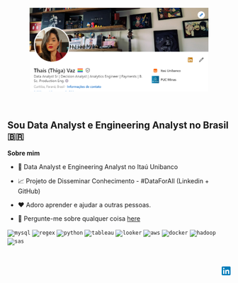 <p align="center"><a href="https://www.linkedin.com/in/thacvaz/"><img width="80%" alt="Olá, Sou a Thais Vaz!! Bem vindo ao meu mundo." src="./imagens/readme.png" /></a></p>

<br />

## Sou Data Analyst e Engineering Analyst no Brasil 🇧🇷

**Sobre mim**

- 💼 Data Analyst e Engineering Analyst no Itaú Unibanco

- 📈 Projeto de Disseminar Conhecimento - #DataForAll (Linkedin + GitHub)

- ❤️ Adoro aprender e ajudar a outras pessoas.

- 💬 Pergunte-me sobre qualquer coisa [here](https://github.com/thaiscvaz/thaiscvaz/issues)

<code><img height="20" alt="mysql" src="https://www.svgrepo.com/show/331760/sql-database-generic.svg"></code>
<code><img height="20" alt="regex" src="https://www.svgrepo.com/show/361284/regex.svg"></code>
<code><img height="20" alt="python" src="https://upload.wikimedia.org/wikipedia/commons/thumb/c/c3/Python-logo-notext.svg/1869px-Python-logo-notext.svg.png"></code>
<code><img height="20" alt="tableau" src="https://www.svgrepo.com/show/354428/tableau-icon.svg"></code>
<code><img height="20" alt="looker" src="https://www.svgrepo.com/show/354012/looker-icon.svg"></code>
<code><img height="20" alt="aws" src="https://www.svgrepo.com/show/448266/aws.svg"></code>
<code><img height="20" alt="docker" src="https://www.svgrepo.com/show/452192/docker.svg"></code>
<code><img height="20" alt="hadoop" src="https://www.svgrepo.com/show/353851/hadoop.svg"></code>
<code><img height="20" alt="sas" src="https://upload.wikimedia.org/wikipedia/commons/1/10/SAS_logo_horiz.svg"></code>


<br />
<br />

</a>
<a href="https://www.linkedin.com/in/thacvaz/">
  <img align="right" alt="Thais Vaz | Linkedin" width="20px" src="https://raw.githubusercontent.com/thaiscvaz/thaiscvaz/main/imagens/LinkedIn.svg" />
</a>


